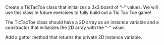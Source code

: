 Create a TicTacToe class that initializes a 3x3 board of "-" values. We will use this class in future exercises to fully build out a Tic Tac Toe game!

The TicTacToe class should have a 2D array as an instance variable and a constructor that initializes the 2D array with the "-" value.

Add a getter method that returns the private 2D instance variable.
